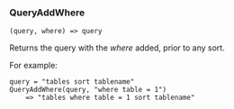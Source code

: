 ### QueryAddWhere

``` suneido
(query, where) => query
```

Returns the query with the *where* added, prior to any sort.

For example:

``` suneido
query = "tables sort tablename"
QueryAddWhere(query, "where table = 1")
    => "tables where table = 1 sort tablename"
```
